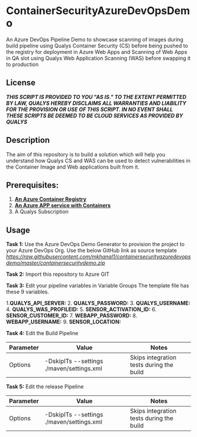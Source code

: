 # ContainerSecurityAzureDevOpsDemo
An Azure DevOps Pipeline Demo to showcase scanning of images during build pipeline using Qualys Container Security (CS) before being pushed to the registry for deployment in Azure Web Apps and Scanning of Web Apps in QA slot using Qualys Web Application Scanning (WAS) before swapping it to production

## License
_**THIS SCRIPT IS PROVIDED TO YOU "AS IS."  TO THE EXTENT PERMITTED BY LAW, QUALYS HEREBY DISCLAIMS ALL WARRANTIES AND LIABILITY FOR THE PROVISION OR USE OF THIS SCRIPT.  IN NO EVENT SHALL THESE SCRIPTS BE DEEMED TO BE CLOUD SERVICES AS PROVIDED BY QUALYS**_

## Description
The aim of this repository is to build a solution which will help you understand how Qualys CS and WAS can be used to detect vulnerabilities in the Container Image and Web applications built from it.

## **Prerequisites:**
  1. [**An Azure Container Registry**](/examples/azurecontainerregistry.md)
  2. [**An Azure APP service with Containers**](/examples/azureappservice.md)
  3. A Qualys Subscription
 
## Usage
**Task 1:** Use the Azure DevOps Demo Generator to provision the project to your Azure DevOps Org. Use the below GitHub link as source template
_https://raw.githubusercontent.com/mkhanal1/containersecurityazuredevopsdemo/master/containersecuritydemo.zip_

**Task 2:** Import this repository to Azure GIT

**Task 3:** Edit your pipeline variables in Variable Groups
The template file has these 9 variables.

  1.**QUALYS_API_SERVER:** 
  2. **QUALYS_PASSWORD:**
  3. **QUALYS_USERNAME:**
  4. **QUALYS_WAS_PROFILEID:**
  5. **SENSOR_ACTIVATION_ID:**
  6. **SENSOR_CUSTOMER_ID:**
  7. **WEBAPP_PASSWORD:**
  8. **WEBAPP_USERNAME:**
  9. **SENSOR_LOCATION:**
  
**Task 4:** Edit the Build Pipeline

Parameter|Value|Notes|
---------|-----|-----|
Options|-DskipITs --settings ./maven/settings.xml|Skips integration tests during the build

**Task 5:** Edit the release Pipeline

Parameter|Value|Notes|
---------|-----|-----|
Options|-DskipITs --settings ./maven/settings.xml|Skips integration tests during the build
